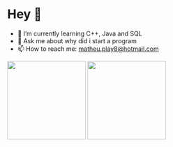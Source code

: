 # Hey 👊

- 🌱 I’m currently learning C++, Java and SQL
- 💬 Ask me about why did i start a program
- 📫 How to reach me: matheu.play8@hotmail.com

<div>
  <img height="180em" src="https://github-readme-stats.vercel.app/api?username=MatheusHenry2&show_icons=true&theme=dracula&include_all_commits=true&count_private=true"/>
  <img height="180em" src="https://github-readme-stats.vercel.app/api/top-langs/?username=MatheusHenry2&layout=compact&langs_count=16&theme=dracula"/>
</div>

